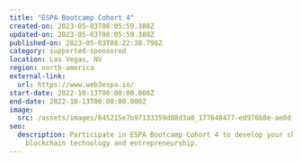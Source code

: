 ```yaml
---
title: "ESPA Bootcamp Cohort 4"
created-on: 2023-05-03T08:05:59.380Z
updated-on: 2023-05-03T08:05:59.380Z
published-on: 2023-05-03T08:22:38.798Z
category: supported-sponsored
location: Las Vegas, NV
region: north-america
external-link:
  url: https://www.web3espa.io/
start-date: 2022-10-13T00:00:00.000Z
end-date: 2022-10-13T00:00:00.000Z
image:
  src: /assets/images/645215e7b97133359d88d3a0_177648477-ed976b8e-ae0d-4f18-8d91-2d8512d3fb54_hua7fa79449114663eebf6af324bdad7a2_1514667_1333x0_resize_q90_linear_2.png
seo:
  description: Participate in ESPA Bootcamp Cohort 4 to develop your skills in
    blockchain technology and entrepreneurship.
---
```

